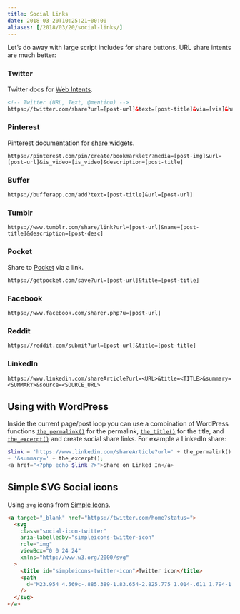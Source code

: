```yaml
---
title: Social Links
date: 2018-03-20T10:25:21+00:00
aliases: [/2018/03/20/social-links/]
---
```


Let&#8217;s do away with large script includes for share buttons. URL share intents are much better:

### Twitter

Twitter docs for [Web Intents](https://developer.twitter.com/en/docs/twitter-for-websites/web-intents/overview).

```html
<!-- Twitter (URL, Text, @mention) -->
https://twitter.com/share?url=[post-url]&text=[post-title]&via=[via]&hashtags=[hashtags]
```

### Pinterest

Pinterest documentation for [share widgets](https://developers.pinterest.com/docs/widgets/save/).

```
https://pinterest.com/pin/create/bookmarklet/?media=[post-img]&url=[post-url]&is_video=[is_video]&description=[post-title]
```

### Buffer

```
https://bufferapp.com/add?text=[post-title]&url=[post-url]
```

### Tumblr

```
https://www.tumblr.com/share/link?url=[post-url]&name=[post-title]&description=[post-desc]
```

### Pocket

Share to [Pocket](https://getpocket.com/) via a link.

```
https://getpocket.com/save?url=[post-url]&title=[post-title]
```

### Facebook

```
https://www.facebook.com/sharer.php?u=[post-url]
```

### Reddit

```
https://reddit.com/submit?url=[post-url]&title=[post-title]
```

### LinkedIn

```
https://www.linkedin.com/shareArticle?url=<URL>&title=<TITLE>&summary=<SUMMARY>&source=<SOURCE_URL>
```

## Using with WordPress

Inside the current page/post loop you can use a combination of WordPress functions [`the_permalink()`](https://developer.wordpress.org/reference/functions/the_permalink/) for the permalink, [`the_title()`](https://developer.wordpress.org/reference/functions/the_title/) for the title, and [`the_excerpt()`](https://developer.wordpress.org/reference/functions/the_excerpt/) and create social share links. For example a LinkedIn share: 

```php
$link = 'https://www.linkedin.com/shareArticle?url=' + the_permalink() + '&title=' + the_title() 
+ '&summary=' + the_excerpt();
<a href="<?php echo $link ?>">Share on Linked In</a>
```

## Simple SVG Social icons

Using `svg` icons from [Simple Icons](https://github.com/simple-icons/simple-icons).

```html
<a target="_blank" href="https://twitter.com/home?status=">
  <svg
    class="social-icon-twitter"
    aria-labelledby="simpleicons-twitter-icon"
    role="img"
    viewBox="0 0 24 24"
    xmlns="http://www.w3.org/2000/svg"
  >
    <title id="simpleicons-twitter-icon">Twitter icon</title>
    <path
      d="M23.954 4.569c-.885.389-1.83.654-2.825.775 1.014-.611 1.794-1.574 2.163-2.723-.951.555-2.005.959-3.127 1.184-.896-.959-2.173-1.559-3.591-1.559-2.717 0-4.92 2.203-4.92 4.917 0 .39.045.765.127 1.124C7.691 8.094 4.066 6.13 1.64 3.161c-.427.722-.666 1.561-.666 2.475 0 1.71.87 3.213 2.188 4.096-.807-.026-1.566-.248-2.228-.616v.061c0 2.385 1.693 4.374 3.946 4.827-.413.111-.849.171-1.296.171-.314 0-.615-.03-.916-.086.631 1.953 2.445 3.377 4.604 3.417-1.68 1.319-3.809 2.105-6.102 2.105-.39 0-.779-.023-1.17-.067 2.189 1.394 4.768 2.209 7.557 2.209 9.054 0 13.999-7.496 13.999-13.986 0-.209 0-.42-.015-.63.961-.689 1.8-1.56 2.46-2.548l-.047-.02z"
    />
  </svg>
</a>
```

